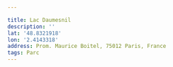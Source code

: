 ```yaml
---

title: Lac Daumesnil
description: ''
lat: '48.8321918'
lon: '2.4143318'
address: Prom. Maurice Boitel, 75012 Paris, France
tags: Parc
---
```

